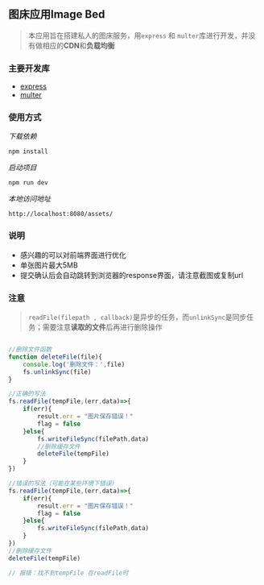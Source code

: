 ## 图床应用Image Bed
> 本应用旨在搭建私人的图床服务，用`express` 和 `multer`库进行开发，并没有做相应的**CDN**和**负载均衡**

### 主要开发库
- [express](https://www.npmjs.com/package/express)
- [multer](https://www.npmjs.com/package/multer)

### 使用方式
*下载依赖*
```
npm install
```
*启动项目*
```
npm run dev
```
*本地访问地址*
```
http://localhost:8080/assets/
```

### 说明
- 感兴趣的可以对前端界面进行优化
- 单张图片最大5MB
- 提交确认后会自动跳转到浏览器的response界面，请注意截图或复制url


### 注意
> `readFile(filepath , callback)`是异步的任务，而`unlinkSync`是同步任务；需要注意**读取的文件**后再进行删除操作
```js

//删除文件函数
function deleteFile(file){
    console.log('删除文件：',file)
    fs.unlinkSync(file)
}

//正确的写法
fs.readFile(tempFile,(err,data)=>{
    if(err){
        result.err = "图片保存错误！"
        flag = false
    }else{
        fs.writeFileSync(filePath,data)
        //删除缓存文件
        deleteFile(tempFile)
    }
})

//错误的写法（可能在某些环境下错误）
fs.readFile(tempFile,(err,data)=>{
    if(err){
        result.err = "图片保存错误！"
        flag = false
    }else{
        fs.writeFileSync(filePath,data)
    }
})
//删除缓存文件
deleteFile(tempFile)

// 报错：找不到tempFile 在readFile时
```